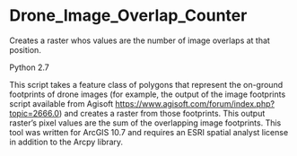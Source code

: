 # Drone_Image_Overlap_Counter
Creates a raster whos values are the number of image overlaps at that position.

Python 2.7

This script takes a feature class of polygons that represent the on-ground footprints of drone images (for example, the output of the image footprints script available from Agisoft  https://www.agisoft.com/forum/index.php?topic=2666.0) and creates a raster from those footprints.  This output raster’s pixel values are the sum of the overlapping image footprints.
This tool was written for ArcGIS 10.7 and requires an ESRI spatial analyst license in addition to the Arcpy library.

